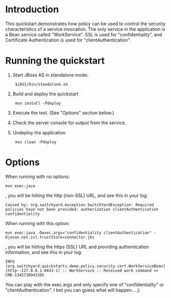 Introduction
============
This quickstart demonstrates how policy can be used to control the security characteristics of a
service invocation.  The only service in the application is a Bean service called "WorkService".
SSL is used for "confidentiality", and Certificate Authentication is used for "clientAuthentication".


Running the quickstart
======================

1. Start JBoss AS in standalone mode:

        ${AS}/bin/standalone.sh

2. Build and deploy the quickstart

        mvn install -Pdeploy

3. Execute the test. (See "Options" section below.)

4. Check the server console for output from the service.

5. Undeploy the application

        mvn clean -Pdeploy


Options
=======

When running with no options:

    mvn exec:java

, you will be hitting the http (non-SSL) URL, and see this in your log:

    Caused by: org.switchyard.exception.SwitchYardException: Required policies have not been provided: authorization clientAuthentication confidentiality

When running with this option:

    mvn exec:java -Dexec.args="confidentiality clientAuthentication" -Djavax.net.ssl.trustStore=connector.jks

, you will be hitting the https (SSL) URL and providing authentication information, and see this in your log:

    INFO  [org.switchyard.quickstarts.demo.policy.security.cert.WorkServiceBean] (http--127.0.0.1-8443-1) :: WorkService :: Received work command => CMD-1345738943385

You can play with the exec.args and only specify one of "confidentiality" or "clientAuthentication". I bet you can guess what will happen... ;)
